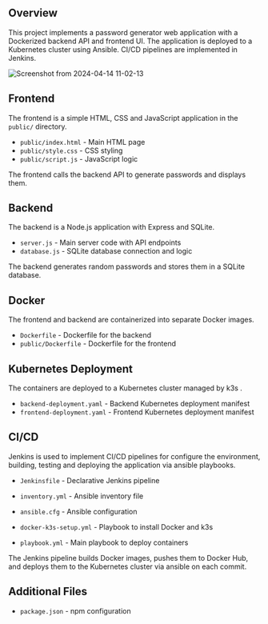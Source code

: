 ## Overview

This project implements a password generator web application with a Dockerized backend API and frontend UI. The application is deployed to a Kubernetes cluster using Ansible. CI/CD pipelines are implemented in Jenkins.

![Screenshot from 2024-04-14 11-02-13](https://github.com/kimo7723/DevOps-project1/assets/113859211/fb5a499f-7399-49f5-86a6-c568f147d92b)




## Frontend

The frontend is a simple HTML, CSS and JavaScript application in the `public/` directory.

- `public/index.html` - Main HTML page 
- `public/style.css` - CSS styling
- `public/script.js` - JavaScript logic

The frontend calls the backend API to generate passwords and displays them.




## Backend

The backend is a Node.js application with Express and SQLite.

- `server.js` - Main server code with API endpoints
- `database.js` - SQLite database connection and logic

The backend generates random passwords and stores them in a SQLite database.




## Docker

The frontend and backend are containerized into separate Docker images.

- `Dockerfile` - Dockerfile for the backend
- `public/Dockerfile` - Dockerfile for the frontend




## Kubernetes Deployment

The containers are deployed to a Kubernetes cluster managed by k3s .

- `backend-deployment.yaml` - Backend Kubernetes deployment manifest
- `frontend-deployment.yaml` - Frontend Kubernetes deployment manifest




## CI/CD

Jenkins is used to implement CI/CD pipelines for configure the environment, building, testing and deploying the application via ansible playbooks.

- `Jenkinsfile` - Declarative Jenkins pipeline 

- `inventory.yml` - Ansible inventory file
- `ansible.cfg` - Ansible configuration
- `docker-k3s-setup.yml` - Playbook to install Docker and k3s
- `playbook.yml` - Main playbook to deploy containers

The Jenkins pipeline builds Docker images, pushes them to Docker Hub, and deploys them to the Kubernetes cluster via ansible on each commit.

## Additional Files

- `package.json` - npm configuration
